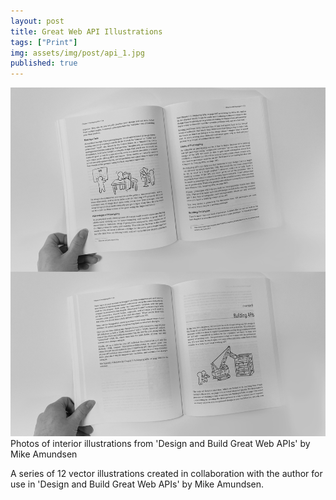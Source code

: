```yaml
---
layout: post
title: Great Web API Illustrations
tags: ["Print"]
img: assets/img/post/api_1.jpg
published: true
---
```


<img src="/assets/img/post/api_1.jpg">
Photos of interior illustrations from 'Design and Build Great Web APIs' by Mike Amundsen

A series of 12 vector illustrations created in collaboration with the author for use in 'Design and Build Great Web APIs' by Mike Amundsen. 
